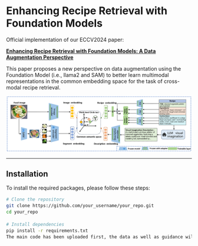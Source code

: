 # Enhancing Recipe Retrieval with Foundation Models


Official implementation of our ECCV2024 paper:

**[Enhancing Recipe Retrieval with Foundation Models: A Data Augmentation Perspective ](https://arxiv.org/abs/2312.04763)**

This paper proposes a new perspective on data augmentation using the Foundation Model (i.e., llama2 and SAM) to better learn multimodal representations in the common embedding space for the task of cross-modal recipe retrieval.

![Project Banner](figs.jpg)

---

## Installation

To install the required packages, please follow these steps:

```bash
# Clone the repository
git clone https://github.com/your_username/your_repo.git
cd your_repo

# Install dependencies
pip install -r requirements.txt
The main code has been uploaded first, the data as well as guidance will be updated soon.




